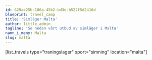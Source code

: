 ```yaml
---
id: 629ae25b-106a-45b2-bd3e-b522f5d2416d
blueprint: travel_camp
title: 'Simläger Malta'
author: little_admin
tagline: 'Se nedan vårt utbud av simläger i Malta'
namn_i_meny: Malta
slug: malta
---
```

<p>[list_travels type="traningslager" sport="simning" location="malta"]</p>
